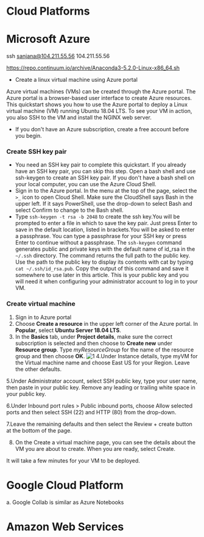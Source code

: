 # Cloud Platforms

# Microsoft Azure

ssh sanjana@104.211.55.56
104.211.55.56

https://repo.continuum.io/archive/Anaconda3-5.2.0-Linux-x86_64.sh

* Create a linux virtual machine using Azure portal

 Azure virtual machines (VMs) can be created through the Azure portal. The Azure portal is a browser-based user interface to create Azure   resources. This quickstart shows you how to use the Azure portal to deploy a Linux virtual machine (VM) running Ubuntu 18.04 LTS. To see your VM in action, you also SSH to the VM and install the NGINX web server.
 
* If you don't have an Azure subscription, create a free account before you begin.
### Create SSH key pair 
* You need an SSH key pair to complete this quickstart. If you already have an SSH key pair, you can skip this step. Open a bash shell and use ssh-keygen to create an SSH key pair. If you don't have a bash shell on your local computer, you can use the Azure Cloud Shell.
* Sign in to the Azure portal. In the menu at the top of the page, select the ```>_``` icon to open Cloud Shell. Make sure the CloudShell says Bash in the upper left. If it says PowerShell, use the drop-down to select Bash and select Confirm to change to the Bash shell.
* Type ```ssh-keygen -t rsa -b 2048``` to create the ssh key.You will be prompted to enter a file in which to save the key pair. Just press Enter to save in the default location, listed in brackets.You will be asked to enter a passphrase. You can type a passphrase for your SSH key or press Enter to continue without a passphrase.
The ```ssh-keygen``` command generates public and private keys with the default name of id_rsa in the ```~/.ssh``` directory. The command returns the full path to the public key. Use the path to the public key to display its contents with cat by typing ```cat ~/.ssh/id_rsa.pub```. Copy the output of this command and save it somewhere to use later in this article. This is your public key and you will need it when configuring your administrator account to log in to your VM.

### Create virtual machine
1. Sign in to Azure portal
2. Choose **Create a resource** in the upper left corner of the Azure portal. In **Popular**, select **Ubuntu Server 18.04 LTS**.
3. In the **Basics** tab, under **Project details**, make sure the correct subscription is selected and then choose to **Create new** under **Resource group**. Type *myResourceGroup* for the name of the resource group and then choose **OK**.
![1](https://docs.microsoft.com/en-us/azure/virtual-machines/linux/media/quick-create-portal/project-details.png)
4.Under Instance details, type myVM for the Virtual machine name and choose East US for your Region. Leave the other defaults.

5.Under Administrator account, select SSH public key, type your user name, then paste in your public key. Remove any leading or trailing white space in your public key.

6.Under Inbound port rules > Public inbound ports, choose Allow selected ports and then select SSH (22) and HTTP (80) from the drop-down.

7.Leave the remaining defaults and then select the Review + create button at the bottom of the page.

8. On the Create a virtual machine page, you can see the details about the VM you are about to create. When you are ready, select Create.

It will take a few minutes for your VM to be deployed. 




# Google Cloud Platform
a.	Google Collab is similar as Azure Notebooks
# Amazon Web Services
